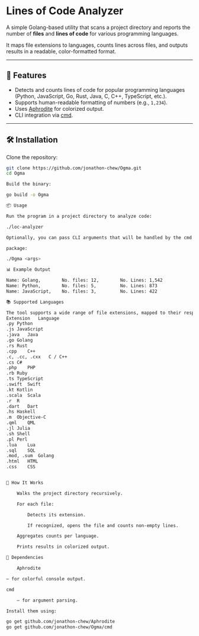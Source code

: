 # Lines of Code Analyzer

A simple Golang-based utility that scans a project directory and reports the number of **files** and **lines of code** for various programming languages.  

It maps file extensions to languages, counts lines across files, and outputs results in a readable, color-formatted format.

---

## 🚀 Features

- Detects and counts lines of code for popular programming languages (Python, JavaScript, Go, Rust, Java, C, C++, TypeScript, etc.).
- Supports human-readable formatting of numbers (e.g., `1,234`).
- Uses [Aphrodite](https://github.com/jonathon-chew/Aphrodite) for colorized output.
- CLI integration via [cmd](https://github.com/jonathon-chew/Omga/cmd).

---

## 🛠️ Installation

Clone the repository:

```bash
git clone https://github.com/jonathon-chew/Ogma.git
cd Ogma

Build the binary:

go build -o Ogma

📦 Usage

Run the program in a project directory to analyze code:

./loc-analyzer

Optionally, you can pass CLI arguments that will be handled by the cmd

package:

./Ogma <args>

📊 Example Output

Name: Golang,        No. files: 12,        No. Lines: 1,542
Name: Python,        No. files: 5,         No. Lines: 873
Name: JavaScript,    No. files: 3,         No. Lines: 422

📚 Supported Languages

The tool supports a wide range of file extensions, mapped to their respective languages:
Extension	Language
.py	Python
.js	JavaScript
.java	Java
.go	Golang
.rs	Rust
.cpp	C++
.c, .cc, .cxx	C / C++
.cs	C#
.php	PHP
.rb	Ruby
.ts	TypeScript
.swift	Swift
.kt	Kotlin
.scala	Scala
.r	R
.dart	Dart
.hs	Haskell
.m	Objective-C
.qml	QML
.jl	Julia
.sh	Shell
.pl	Perl
.lua	Lua
.sql	SQL
.mod, .sum	Golang
.html	HTML
.css	CSS


📝 How It Works

    Walks the project directory recursively.

    For each file:

        Detects its extension.

        If recognized, opens the file and counts non-empty lines.

    Aggregates counts per language.

    Prints results in colorized output.

🧩 Dependencies

    Aphrodite

– for colorful console output.

cmd

    – for argument parsing.

Install them using:

go get github.com/jonathon-chew/Aphrodite
go get github.com/jonathon-chew/Ogma/cmd
